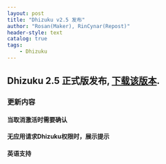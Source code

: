 ```yaml
---
layout: post
title: "Dhizuku v2.5 发布"
author: "Rosan(Maker), RinCynar(Repost)"
header-style: text
catalog: true
tags:
    - Dhizuku
---
```


## Dhizuku 2.5 正式版发布, [下载该版本](/file/Dhizuku-v2.5.apk).

### 更新内容

#### 当取消激活时需要确认

#### 无应用请求Dhizuku权限时，展示提示

#### 英语支持
